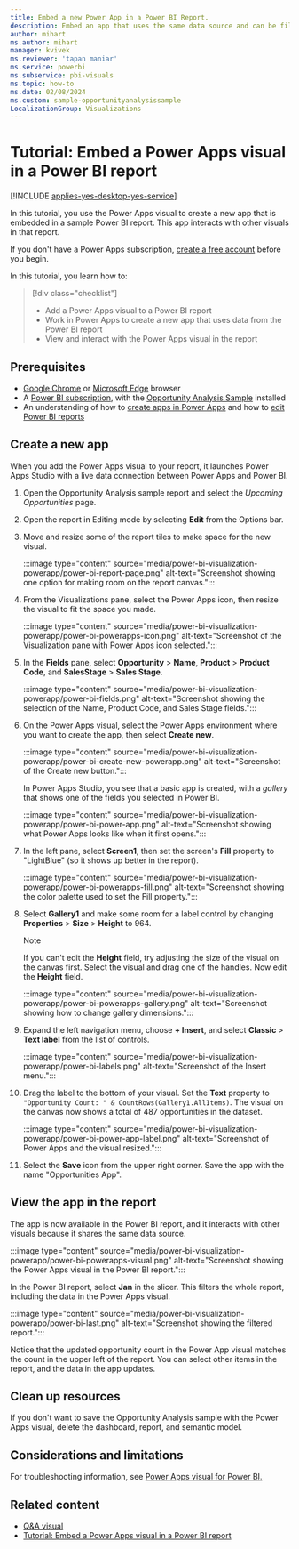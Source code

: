 ```yaml
---
title: Embed a new Power App in a Power BI Report.
description: Embed an app that uses the same data source and can be filtered like other report items. 
author: mihart
ms.author: mihart
manager: kvivek
ms.reviewer: 'tapan maniar'
ms.service: powerbi
ms.subservice: pbi-visuals
ms.topic: how-to
ms.date: 02/08/2024
ms.custom: sample-opportunityanalysissample
LocalizationGroup: Visualizations
---
```



# Tutorial: Embed a Power Apps visual in a Power BI report

[!INCLUDE [applies-yes-desktop-yes-service](../includes/applies-yes-desktop-yes-service.md)]

In this tutorial, you use the Power Apps visual to create a new app that is embedded in a sample Power BI report. This app interacts with other visuals in that report.

If you don't have a Power Apps subscription, [create a free account](https://make.powerapps.com/signup?redirect=marketing&email=) before you begin.

In this tutorial, you learn how to:
> [!div class="checklist"]
> * Add a Power Apps visual to a Power BI report
> * Work in Power Apps to create a new app that uses data from the Power BI report
> * View and interact with the Power Apps visual in the report

## Prerequisites

* [Google Chrome](https://www.google.com/chrome/browser/) or [Microsoft Edge](https://www.microsoft.com/windows/microsoft-edge) browser
* A [Power BI subscription](../fundamentals/service-self-service-signup-for-power-bi.md), with the [Opportunity Analysis Sample](../create-reports/sample-opportunity-analysis.md#get-the-built-in-sample) installed
* An understanding of how to [create apps in Power Apps](/powerapps/maker/canvas-apps/data-platform-create-app-scratch) and how to [edit Power BI reports](../create-reports/service-the-report-editor-take-a-tour.md)

## Create a new app

When you add the Power Apps visual to your report, it launches Power Apps Studio with a live data connection between Power Apps and Power BI.

1. Open the Opportunity Analysis sample report and select the *Upcoming Opportunities* page.

1. Open the report in Editing mode by selecting **Edit** from the Options bar.

1. Move and resize some of the report tiles to make space for the new visual.

   :::image type="content" source="media/power-bi-visualization-powerapp/power-bi-report-page.png" alt-text="Screenshot showing one option for making room on the report canvas.":::

1. From the Visualizations pane, select the Power Apps icon, then resize the visual to fit the space you made.

   :::image type="content" source="media/power-bi-visualization-powerapp/power-bi-powerapps-icon.png" alt-text="Screenshot of the Visualization pane with Power Apps icon selected.":::

1. In the **Fields** pane, select **Opportunity** > **Name**, **Product** > **Product Code**, and **SalesStage** > **Sales Stage**.

   :::image type="content" source="media/power-bi-visualization-powerapp/power-bi-fields.png" alt-text="Screenshot showing the selection of the Name, Product Code, and Sales Stage fields.":::

1. On the Power Apps visual, select the Power Apps environment where you want to create the app, then select **Create new**.

   :::image type="content" source="media/power-bi-visualization-powerapp/power-bi-create-new-powerapp.png" alt-text="Screenshot of the Create new button.":::

   In Power Apps Studio, you see that a basic app is created, with a *gallery* that shows one of the fields you selected in Power BI.

   :::image type="content" source="media/power-bi-visualization-powerapp/power-bi-power-app.png" alt-text="Screenshot showing what Power Apps looks like when it first opens.":::

1. In the left pane, select **Screen1**, then set the screen's **Fill** property to "LightBlue" (so it shows up better in the report).

   :::image type="content" source="media/power-bi-visualization-powerapp/power-bi-powerapps-fill.png" alt-text="Screenshot showing the color palette used to set the Fill property.":::

1. Select **Gallery1** and make some room for a label control by changing **Properties** > **Size** > **Height** to 964.

   > [!NOTE]
   > If you can't edit the **Height** field, try adjusting the size of the visual on the canvas first. Select the visual and drag one of the handles. Now edit the **Height** field.

   :::image type="content" source="media/power-bi-visualization-powerapp/power-bi-powerapps-gallery.png" alt-text="Screenshot showing how to change gallery dimensions.":::

1. Expand the left navigation menu, choose **+ Insert**, and select **Classic** > **Text label** from the list of controls.

   :::image type="content" source="media/power-bi-visualization-powerapp/power-bi-labels.png" alt-text="Screenshot of the Insert menu.":::

1. Drag the label to the bottom of your visual. Set the **Text** property to `"Opportunity Count: " & CountRows(Gallery1.AllItems)`. The visual on the canvas now shows a total of 487 opportunities in the dataset.

   :::image type="content" source="media/power-bi-visualization-powerapp/power-bi-power-app-label.png" alt-text="Screenshot of Power Apps and the visual resized.":::

1.  Select the **Save** icon from the upper right corner. Save the app with the name "Opportunities App".

## View the app in the report

The app is now available in the Power BI report, and it interacts with other visuals because it shares the same data source.

:::image type="content" source="media/power-bi-visualization-powerapp/power-bi-powerapps-visual.png" alt-text="Screenshot showing the Power Apps visual in the Power BI report.":::

In the Power BI report, select **Jan** in the slicer. This filters the whole report, including the data in the Power Apps visual.

:::image type="content" source="media/power-bi-visualization-powerapp/power-bi-last.png" alt-text="Screenshot showing the filtered report.":::

Notice that the updated opportunity count in the Power App visual matches the count in the upper left of the report. You can select other items in the report, and the data in the app updates.

## Clean up resources

If you don't want to save the Opportunity Analysis sample with the Power Apps visual, delete the dashboard, report, and semantic model.

## Considerations and limitations
For troubleshooting information, see [Power Apps visual for Power BI.](/powerapps/maker/canvas-apps/powerapps-custom-visual#limitations-of-the-power-apps-visual)

## Related content

* [Q&A visual](power-bi-visualization-types-for-reports-and-q-and-a.md)    
* [Tutorial: Embed a Power Apps visual in a Power BI report](/powerapps/maker/canvas-apps/powerapps-custom-visual)
